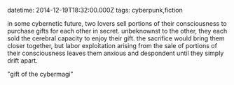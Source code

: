 datetime: 2014-12-19T18:32:00.000Z
tags: cyberpunk,fiction

in some cybernetic future, two lovers sell portions of their consciousness to purchase gifts for each other in secret. unbeknownst to the other, they each sold the cerebral capacity to enjoy their gift. the sacrifice would bring them closer together, but labor exploitation arising from the sale of portions of their consciousness leaves them anxious and despondent until they simply drift apart.

"gift of the cybermagi"